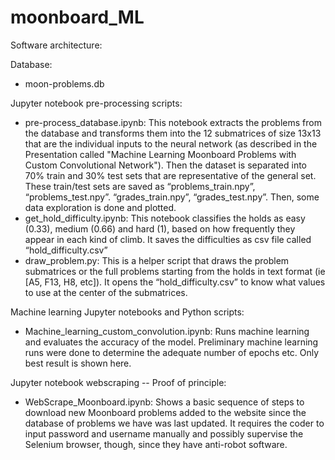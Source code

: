 # moonboard_ML

 Software architecture: 
 
 Database:
 - moon-problems.db

Jupyter notebook pre-processing scripts:
- pre-process_database.ipynb: This notebook extracts the problems from the database and transforms them into the 12 submatrices of size 13x13 that are the individual inputs to the neural network (as described in the Presentation called "Machine Learning Moonboard Problems with Custom Convolutional Network"). Then the dataset is separated into 70% train and 30% test sets that are representative of the general set. These train/test sets are saved as “problems_train.npy”, “problems_test.npy”. “grades_train.npy”, “grades_test.npy”. Then, some data exploration is done and plotted.
- get_hold_difficulty.ipynb: This notebook classifies the holds as easy (0.33), medium (0.66) and hard (1), based on how frequently they appear in each kind of climb. It saves the difficulties as csv file called “hold_difficulty.csv”
- draw_problem.py: This is a helper script that draws the problem submatrices or the full problems starting from the holds in text format (ie [A5, F13, H8, etc]). It opens the “hold_difficulty.csv” to know what values to use at the center of the submatrices.

Machine learning Jupyter notebooks and Python scripts:
- Machine_learning_custom_convolution.ipynb: Runs machine learning and evaluates the accuracy of the model. Preliminary machine learning runs were done to determine the adequate number of epochs etc. Only best result is shown here. 


Jupyter notebook webscraping -- Proof of principle:
- WebScrape_Moonboard.ipynb: Shows a basic sequence of steps to download new Moonboard problems added to the website since the database of problems we have was last updated. It requires the coder to input password and username manually and possibly supervise the Selenium browser, though, since they have anti-robot software.
